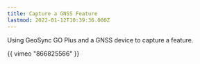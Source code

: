 ```yaml
---
title: Capture a GNSS Feature
lastmod: 2022-01-12T10:39:36.000Z
---
```


Using GeoSync GO Plus and a GNSS device to capture a feature.

{{ vimeo "866825566" }}
